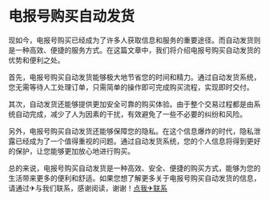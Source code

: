 # 电报号购买自动发货

现如今，电报号购买已经成为了许多人获取信息和服务的重要途径。而自动发货则是一种高效、便捷的服务方式。在这篇文章中，我们将介绍电报号购买自动发货的优势和便利之处。

首先，电报号购买自动发货能够极大地节省您的时间和精力。通过自动发货系统，您无需等待人工处理订单，只需简单的操作即可完成购买流程，实现即时交付。

其次，自动发货还能够提供更加安全可靠的购买体验。由于整个交易过程都是由系统自动完成，减少了人为因素的干扰，有效避免了一些不必要的纠纷和风险。

另外，电报号购买自动发货还能够保障您的隐私。在这个信息爆炸的时代，隐私泄露已经成为了一个值得重视的问题。通过自动发货系统，您的个人信息将得到更好的保护，让您能够更加放心地进行购买。

总的来说，电报号购买自动发货是一种高效、安全、便捷的购买方式，能够为您的生活带来更多的便利和舒适。如果您想了解更多关于电报号购买自动发货的信息，请通过✈与我们联系，感谢阅读，谢谢！[点我✈联系](https://add.k02.cc)